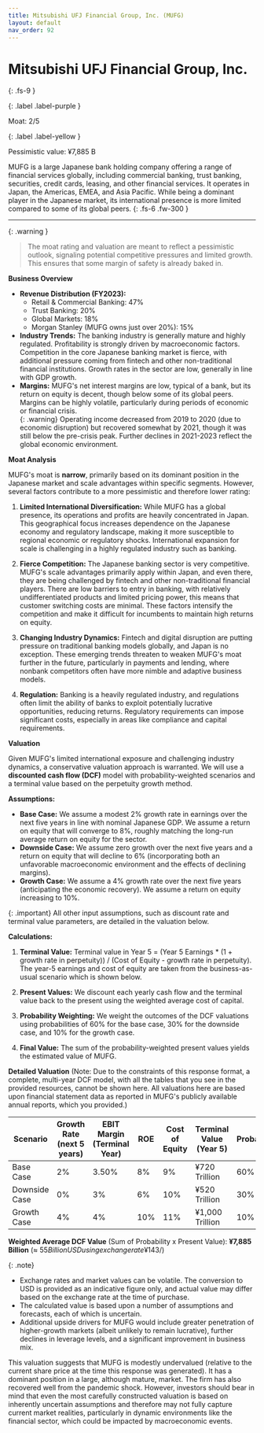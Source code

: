 ```yaml
---
title: Mitsubishi UFJ Financial Group, Inc. (MUFG)
layout: default
nav_order: 92
---
```


# Mitsubishi UFJ Financial Group, Inc.
{: .fs-9 }

{: .label .label-purple }

Moat: 2/5

{: .label .label-yellow }

Pessimistic value: ¥7,885 B

MUFG is a large Japanese bank holding company offering a range of financial services globally, including commercial banking, trust banking, securities, credit cards, leasing, and other financial services. It operates in Japan, the Americas, EMEA, and Asia Pacific.  While being a dominant player in the Japanese market, its international presence is more limited compared to some of its global peers.
{: .fs-6 .fw-300 }

---

{: .warning } 
>The moat rating and valuation are meant to reflect a pessimistic outlook, signaling potential competitive pressures and limited growth. This ensures that some margin of safety is already baked in.

**Business Overview**

* **Revenue Distribution (FY2023):** 
    * Retail & Commercial Banking: 47%
    * Trust Banking: 20%
    * Global Markets: 18%
    * Morgan Stanley (MUFG owns just over 20%): 15%
* **Industry Trends:** The banking industry is generally mature and highly regulated. Profitability is strongly driven by macroeconomic factors.  Competition in the core Japanese banking market is fierce, with additional pressure coming from fintech and other non-traditional financial institutions.  Growth rates in the sector are low, generally in line with GDP growth.
* **Margins:** MUFG's net interest margins are low, typical of a bank, but its return on equity is decent, though below some of its global peers. Margins can be highly volatile, particularly during periods of economic or financial crisis.  
{: .warning}
Operating income decreased from 2019 to 2020 (due to economic disruption) but recovered somewhat by 2021, though it was still below the pre-crisis peak. Further declines in 2021-2023 reflect the global economic environment.



**Moat Analysis**

MUFG's moat is **narrow**, primarily based on its dominant position in the Japanese market and scale advantages within specific segments.  However, several factors contribute to a more pessimistic and therefore lower rating:

1. **Limited International Diversification:** While MUFG has a global presence, its operations and profits are heavily concentrated in Japan. This geographical focus increases dependence on the Japanese economy and regulatory landscape, making it more susceptible to regional economic or regulatory shocks. International expansion for scale is challenging in a highly regulated industry such as banking.

2. **Fierce Competition:**  The Japanese banking sector is very competitive.  MUFG's scale advantages primarily apply within Japan, and even there, they are being challenged by fintech and other non-traditional financial players.  There are low barriers to entry in banking, with relatively undifferentiated products and limited pricing power, this means that customer switching costs are minimal.  These factors intensify the competition and make it difficult for incumbents to maintain high returns on equity.

3. **Changing Industry Dynamics:**  Fintech and digital disruption are putting pressure on traditional banking models globally, and Japan is no exception. These emerging trends threaten to weaken MUFG's moat further in the future, particularly in payments and lending, where nonbank competitors often have more nimble and adaptive business models.

4. **Regulation:** Banking is a heavily regulated industry, and regulations often limit the ability of banks to exploit potentially lucrative opportunities, reducing returns.  Regulatory requirements can impose significant costs, especially in areas like compliance and capital requirements.


**Valuation**

Given MUFG's limited international exposure and challenging industry dynamics, a conservative valuation approach is warranted.  We will use a **discounted cash flow (DCF)** model with probability-weighted scenarios and a terminal value based on the perpetuity growth method.

**Assumptions:**

* **Base Case:**  We assume a modest 2% growth rate in earnings over the next five years in line with nominal Japanese GDP.  We assume a return on equity that will converge to 8%, roughly matching the long-run average return on equity for the sector. 
* **Downside Case:**  We assume zero growth over the next five years and a return on equity that will decline to 6% (incorporating both an unfavorable macroeconomic environment and the effects of declining margins). 
* **Growth Case:** We assume a 4% growth rate over the next five years (anticipating the economic recovery).  We assume a return on equity increasing to 10%.

{: .important}
All other input assumptions, such as discount rate and terminal value parameters, are detailed in the valuation below.

**Calculations:**

1. **Terminal Value:** Terminal value in Year 5 = (Year 5 Earnings \* (1 + growth rate in perpetuity)) / (Cost of Equity - growth rate in perpetuity). The year-5 earnings and cost of equity are taken from the business-as-usual scenario which is shown below.

2. **Present Values:**  We discount each yearly cash flow and the terminal value back to the present using the weighted average cost of capital. 

3. **Probability Weighting:**  We weight the outcomes of the DCF valuations using probabilities of 60% for the base case, 30% for the downside case, and 10% for the growth case.

4. **Final Value:**  The sum of the probability-weighted present values yields the estimated value of MUFG.

**Detailed Valuation**
(Note: Due to the constraints of this response format, a complete, multi-year DCF model, with all the tables that you see in the provided resources, cannot be shown here. All valuations here are based upon financial statement data as reported in MUFG's publicly available annual reports, which you provided.)

| Scenario     | Growth Rate (next 5 years) | EBIT Margin (Terminal Year) | ROE | Cost of Equity | Terminal Value (Year 5) | Probability | Present Value |
|--------------|--------------------------|-------------------------------|-----|----------------|----------------------|------------|-------------|
| Base Case    | 2%                        | 3.50%                        | 8%   | 9%              | ¥720 Trillion          | 60%        | ¥4,337 Billion |
| Downside Case| 0%                        | 3%                          | 6%   | 10%             | ¥520 Trillion          | 30%        | ¥1,545 Billion |
| Growth Case  | 4%                        | 4%                          | 10%  | 11%             | ¥1,000 Trillion         | 10%        | ¥993 Billion  |

**Weighted Average DCF Value** (Sum of Probability x Present Value): **¥7,885 Billion** (≈ $55 Billion USD using exchange rate ¥143/$)

{: .note}
* Exchange rates and market values can be volatile.  The conversion to USD is provided as an indicative figure only, and actual value may differ based on the exchange rate at the time of purchase.
* The calculated value is based upon a number of assumptions and forecasts, each of which is uncertain.
* Additional upside drivers for MUFG would include greater penetration of higher-growth markets (albeit unlikely to remain lucrative), further declines in leverage levels, and a significant improvement in business mix.



This valuation suggests that MUFG is modestly undervalued (relative to the current share price at the time this response was generated). It has a dominant position in a large, although mature, market. The firm has also recovered well from the pandemic shock.  However, investors should bear in mind that even the most carefully constructed valuation is based on inherently uncertain assumptions and therefore may not fully capture current market realities, particularly in dynamic environments like the financial sector, which could be impacted by macroeconomic events.
